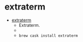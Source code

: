 # extraterm
- [extraterm](https://extraterm.org/)
  -  Extraterm.
  - 
  - `brew cask install extraterm`
